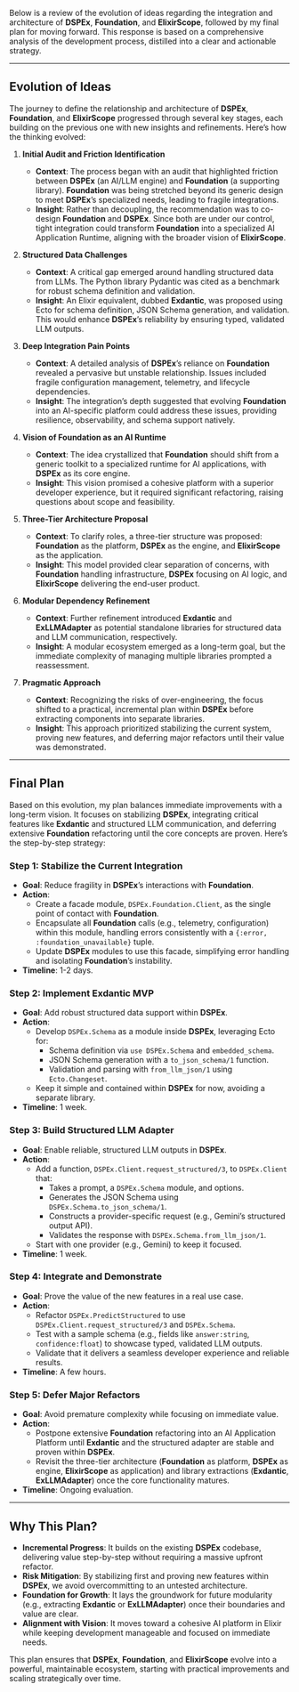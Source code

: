 Below is a review of the evolution of ideas regarding the integration and architecture of **DSPEx**, **Foundation**, and **ElixirScope**, followed by my final plan for moving forward. This response is based on a comprehensive analysis of the development process, distilled into a clear and actionable strategy.

---

## Evolution of Ideas

The journey to define the relationship and architecture of **DSPEx**, **Foundation**, and **ElixirScope** progressed through several key stages, each building on the previous one with new insights and refinements. Here’s how the thinking evolved:

1.  **Initial Audit and Friction Identification**
    * **Context**: The process began with an audit that highlighted friction between **DSPEx** (an AI/LLM engine) and **Foundation** (a supporting library). **Foundation** was being stretched beyond its generic design to meet **DSPEx**’s specialized needs, leading to fragile integrations.
    * **Insight**: Rather than decoupling, the recommendation was to co-design **Foundation** and **DSPEx**. Since both are under our control, tight integration could transform **Foundation** into a specialized AI Application Runtime, aligning with the broader vision of **ElixirScope**.

2.  **Structured Data Challenges**
    * **Context**: A critical gap emerged around handling structured data from LLMs. The Python library Pydantic was cited as a benchmark for robust schema definition and validation.
    * **Insight**: An Elixir equivalent, dubbed **Exdantic**, was proposed using Ecto for schema definition, JSON Schema generation, and validation. This would enhance **DSPEx**’s reliability by ensuring typed, validated LLM outputs.

3.  **Deep Integration Pain Points**
    * **Context**: A detailed analysis of **DSPEx**’s reliance on **Foundation** revealed a pervasive but unstable relationship. Issues included fragile configuration management, telemetry, and lifecycle dependencies.
    * **Insight**: The integration’s depth suggested that evolving **Foundation** into an AI-specific platform could address these issues, providing resilience, observability, and schema support natively.

4.  **Vision of Foundation as an AI Runtime**
    * **Context**: The idea crystallized that **Foundation** should shift from a generic toolkit to a specialized runtime for AI applications, with **DSPEx** as its core engine.
    * **Insight**: This vision promised a cohesive platform with a superior developer experience, but it required significant refactoring, raising questions about scope and feasibility.

5.  **Three-Tier Architecture Proposal**
    * **Context**: To clarify roles, a three-tier structure was proposed: **Foundation** as the platform, **DSPEx** as the engine, and **ElixirScope** as the application.
    * **Insight**: This model provided clear separation of concerns, with **Foundation** handling infrastructure, **DSPEx** focusing on AI logic, and **ElixirScope** delivering the end-user product.

6.  **Modular Dependency Refinement**
    * **Context**: Further refinement introduced **Exdantic** and **ExLLMAdapter** as potential standalone libraries for structured data and LLM communication, respectively.
    * **Insight**: A modular ecosystem emerged as a long-term goal, but the immediate complexity of managing multiple libraries prompted a reassessment.

7.  **Pragmatic Approach**
    * **Context**: Recognizing the risks of over-engineering, the focus shifted to a practical, incremental plan within **DSPEx** before extracting components into separate libraries.
    * **Insight**: This approach prioritized stabilizing the current system, proving new features, and deferring major refactors until their value was demonstrated.

---

## Final Plan

Based on this evolution, my plan balances immediate improvements with a long-term vision. It focuses on stabilizing **DSPEx**, integrating critical features like **Exdantic** and structured LLM communication, and deferring extensive **Foundation** refactoring until the core concepts are proven. Here’s the step-by-step strategy:

### Step 1: Stabilize the Current Integration

* **Goal**: Reduce fragility in **DSPEx**’s interactions with **Foundation**.
* **Action**:
    * Create a facade module, `DSPEx.Foundation.Client`, as the single point of contact with **Foundation**.
    * Encapsulate all **Foundation** calls (e.g., telemetry, configuration) within this module, handling errors consistently with a `{:error, :foundation_unavailable}` tuple.
    * Update **DSPEx** modules to use this facade, simplifying error handling and isolating **Foundation**’s instability.
* **Timeline**: 1-2 days.

### Step 2: Implement Exdantic MVP

* **Goal**: Add robust structured data support within **DSPEx**.
* **Action**:
    * Develop `DSPEx.Schema` as a module inside **DSPEx**, leveraging Ecto for:
        * Schema definition via `use DSPEx.Schema` and `embedded_schema`.
        * JSON Schema generation with a `to_json_schema/1` function.
        * Validation and parsing with `from_llm_json/1` using `Ecto.Changeset`.
    * Keep it simple and contained within **DSPEx** for now, avoiding a separate library.
* **Timeline**: 1 week.

### Step 3: Build Structured LLM Adapter

* **Goal**: Enable reliable, structured LLM outputs in **DSPEx**.
* **Action**:
    * Add a function, `DSPEx.Client.request_structured/3`, to `DSPEx.Client` that:
        * Takes a prompt, a `DSPEx.Schema` module, and options.
        * Generates the JSON Schema using `DSPEx.Schema.to_json_schema/1`.
        * Constructs a provider-specific request (e.g., Gemini’s structured output API).
        * Validates the response with `DSPEx.Schema.from_llm_json/1`.
    * Start with one provider (e.g., Gemini) to keep it focused.
* **Timeline**: 1 week.

### Step 4: Integrate and Demonstrate

* **Goal**: Prove the value of the new features in a real use case.
* **Action**:
    * Refactor `DSPEx.PredictStructured` to use `DSPEx.Client.request_structured/3` and `DSPEx.Schema`.
    * Test with a sample schema (e.g., fields like `answer:string`, `confidence:float`) to showcase typed, validated LLM outputs.
    * Validate that it delivers a seamless developer experience and reliable results.
* **Timeline**: A few hours.

### Step 5: Defer Major Refactors

* **Goal**: Avoid premature complexity while focusing on immediate value.
* **Action**:
    * Postpone extensive **Foundation** refactoring into an AI Application Platform until **Exdantic** and the structured adapter are stable and proven within **DSPEx**.
    * Revisit the three-tier architecture (**Foundation** as platform, **DSPEx** as engine, **ElixirScope** as application) and library extractions (**Exdantic**, **ExLLMAdapter**) once the core functionality matures.
* **Timeline**: Ongoing evaluation.

---

## Why This Plan?

* **Incremental Progress**: It builds on the existing **DSPEx** codebase, delivering value step-by-step without requiring a massive upfront refactor.
* **Risk Mitigation**: By stabilizing first and proving new features within **DSPEx**, we avoid overcommitting to an untested architecture.
* **Foundation for Growth**: It lays the groundwork for future modularity (e.g., extracting **Exdantic** or **ExLLMAdapter**) once their boundaries and value are clear.
* **Alignment with Vision**: It moves toward a cohesive AI platform in Elixir while keeping development manageable and focused on immediate needs.

This plan ensures that **DSPEx**, **Foundation**, and **ElixirScope** evolve into a powerful, maintainable ecosystem, starting with practical improvements and scaling strategically over time.
